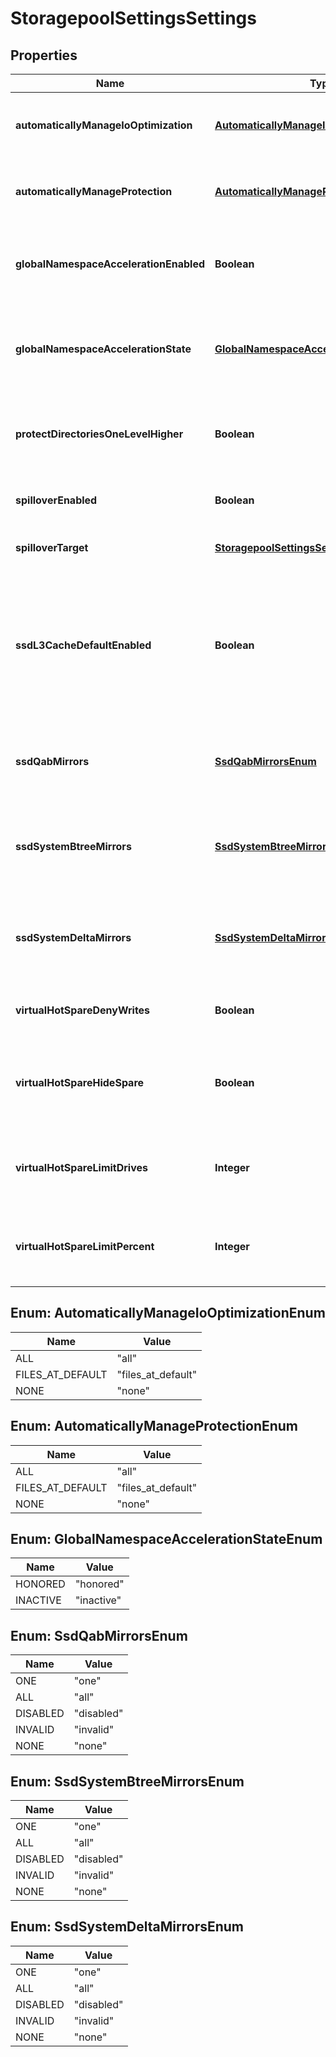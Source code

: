 
# StoragepoolSettingsSettings

## Properties
Name | Type | Description | Notes
------------ | ------------- | ------------- | -------------
**automaticallyManageIoOptimization** | [**AutomaticallyManageIoOptimizationEnum**](#AutomaticallyManageIoOptimizationEnum) | Automatically manage IO optimization settings on files. | 
**automaticallyManageProtection** | [**AutomaticallyManageProtectionEnum**](#AutomaticallyManageProtectionEnum) | Automatically manage protection settings on files. | 
**globalNamespaceAccelerationEnabled** | **Boolean** | Optimize namespace operations by storing metadata on SSDs. | 
**globalNamespaceAccelerationState** | [**GlobalNamespaceAccelerationStateEnum**](#GlobalNamespaceAccelerationStateEnum) | Whether or not namespace operation optimizations are currently in effect. | 
**protectDirectoriesOneLevelHigher** | **Boolean** | Automatically add additional protection level to all directories. | 
**spilloverEnabled** | **Boolean** | Spill writes into other pools as needed. | 
**spilloverTarget** | [**StoragepoolSettingsSettingsSpilloverTarget**](StoragepoolSettingsSettingsSpilloverTarget.md) | Target pool for spilled writes. | 
**ssdL3CacheDefaultEnabled** | **Boolean** | The L3 Cache default enabled state. This specifies whether L3 Cache should be enabled on new node pools. | 
**ssdQabMirrors** | [**SsdQabMirrorsEnum**](#SsdQabMirrorsEnum) | Controls number of mirrors of QAB blocks to place on SSDs. | 
**ssdSystemBtreeMirrors** | [**SsdSystemBtreeMirrorsEnum**](#SsdSystemBtreeMirrorsEnum) | Controls number of mirrors of system B-tree blocks to place on SSDs. | 
**ssdSystemDeltaMirrors** | [**SsdSystemDeltaMirrorsEnum**](#SsdSystemDeltaMirrorsEnum) | Controls number of mirrors of system delta blocks to place on SSDs. | 
**virtualHotSpareDenyWrites** | **Boolean** | Deny writes into reserved virtual hot spare space. | 
**virtualHotSpareHideSpare** | **Boolean** | Hide reserved virtual hot spare space from free space counts. | 
**virtualHotSpareLimitDrives** | **Integer** | The number of drives to reserve for the virtual hot spare, from 0-4. | 
**virtualHotSpareLimitPercent** | **Integer** | The percent space to reserve for the virtual hot spare, from 0-20. | 


<a name="AutomaticallyManageIoOptimizationEnum"></a>
## Enum: AutomaticallyManageIoOptimizationEnum
Name | Value
---- | -----
ALL | &quot;all&quot;
FILES_AT_DEFAULT | &quot;files_at_default&quot;
NONE | &quot;none&quot;


<a name="AutomaticallyManageProtectionEnum"></a>
## Enum: AutomaticallyManageProtectionEnum
Name | Value
---- | -----
ALL | &quot;all&quot;
FILES_AT_DEFAULT | &quot;files_at_default&quot;
NONE | &quot;none&quot;


<a name="GlobalNamespaceAccelerationStateEnum"></a>
## Enum: GlobalNamespaceAccelerationStateEnum
Name | Value
---- | -----
HONORED | &quot;honored&quot;
INACTIVE | &quot;inactive&quot;


<a name="SsdQabMirrorsEnum"></a>
## Enum: SsdQabMirrorsEnum
Name | Value
---- | -----
ONE | &quot;one&quot;
ALL | &quot;all&quot;
DISABLED | &quot;disabled&quot;
INVALID | &quot;invalid&quot;
NONE | &quot;none&quot;


<a name="SsdSystemBtreeMirrorsEnum"></a>
## Enum: SsdSystemBtreeMirrorsEnum
Name | Value
---- | -----
ONE | &quot;one&quot;
ALL | &quot;all&quot;
DISABLED | &quot;disabled&quot;
INVALID | &quot;invalid&quot;
NONE | &quot;none&quot;


<a name="SsdSystemDeltaMirrorsEnum"></a>
## Enum: SsdSystemDeltaMirrorsEnum
Name | Value
---- | -----
ONE | &quot;one&quot;
ALL | &quot;all&quot;
DISABLED | &quot;disabled&quot;
INVALID | &quot;invalid&quot;
NONE | &quot;none&quot;




